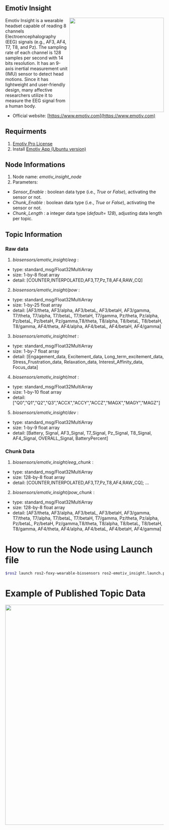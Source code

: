 ## Emotiv Insight
<img align="right" width="300" src="https://github.com/SMARTlab-Purdue/ros2-foxy-wearable-biosensors/blob/master/media/img/emotiv-insight.jpg">
Emotiv Insight is a wearable headset capable of reading 8 channels Electroencephalography (EEG) signals (e.g., AF3, AF4, T7, T8, and Pz). The sampling rate of each channel is 128 samples per second with 14 bits resolution. It has an 9-axis inertial measurement unit (IMU) sensor to detect head motions. Since it has lightweight and user-friendly design, many affective researchers utilize it to measure the EEG signal from a human body.



* Official website: [https://www.emotiv.com](https://www.emotiv.com)

## Requirments
1) [Emotiv Pro License](https://www.emotiv.com/emotivpro/)
2) Install [Emotiv App (Ubuntu version)](https://www.emotiv.com/my-account/downloads/)


## Node Informations
1) Node name: _emotiv_insight_node_
2) Parameters:
* _Sensor_Enable_ : boolean data type (i.e., _True_ or _False_), activating the sensor or not.
* _Chunk_Enable_ : boolean data type (i.e., _True_ or _False_), activating the sensor or not.
* _Chunk_Length_ : a integer data type (_default= 128_), adjusting data length per topic.

## Topic Information
### Raw data
1) _biosensors/emotiv_insight/eeg_ :
* type: standard_msg/Float32MultiArray
* size: 1-by-8 float array
* detail: [COUNTER,INTERPOLATED,AF3,T7,Pz,T8,AF4,RAW_CQ]
2) _biosensors/emotiv_insight/pow_ :
* type: standard_msg/Float32MultiArray
* size: 1-by-25 float array
* detail: [AF3/theta, AF3/alpha, AF3/betaL, AF3/betaH, AF3/gamma, T7/theta, T7/alpha, T7/betaL, T7/betaH, T7/gamma, Pz/theta, Pz/alpha, Pz/betaL, Pz/betaH, Pz/gamma,T8/theta, T8/alpha, T8/betaL, T8/betaH, T8/gamma, AF4/theta, AF4/alpha, AF4/betaL, AF4/betaH, AF4/gamma]
3) _biosensors/emotiv_insight/met_ :
* type: standard_msg/Float32MultiArray
* size: 1-by-7 float array
* detail: [Engagement_data, Excitement_data, Long_term_excitement_data, Stress_Frustration_data, Relaxation_data, Interest_Affinity_data, Focus_data]
4) _biosensors/emotiv_insight/mot_ :
* type: standard_msg/Float32MultiArray
* size: 1-by-10 float array
* detail: ["Q0","Q1","Q2","Q3","ACCX","ACCY","ACCZ","MAGX","MAGY","MAGZ"]
5) _biosensors/emotiv_insight/dev_ : 
* type: standard_msg/Float32MultiArray
* size: 1-by-9 float array
* detail: [Battery, Signal, AF3_Signal, T7_Signal, Pz_Signal, T8_Signal, AF4_Signal, OVERALL_Signal, BatteryPercent]


### Chunk Data
1) _biosensors/emotiv_insight/eeg_chunk_ :
* type: standard_msg/Float32MultiArray
* size: 128-by-8 float array
* detail: [COUNTER,INTERPOLATED,AF3,T7,Pz,T8,AF4,RAW_CQ]; ...
2) _biosensors/emotiv_insight/pow_chunk_ :
* type: standard_msg/Float32MultiArray
* size: 128-by-8 float array
* detail: [AF3/theta, AF3/alpha, AF3/betaL, AF3/betaH, AF3/gamma, T7/theta, T7/alpha, T7/betaL, T7/betaH, T7/gamma, Pz/theta, Pz/alpha, Pz/betaL, Pz/betaH, Pz/gamma,T8/theta, T8/alpha, T8/betaL, T8/betaH, T8/gamma, AF4/theta, AF4/alpha, AF4/betaL, AF4/betaH, AF4/gamma]


# How to run the Node using Launch file

```bash
$ros2 launch ros2-foxy-wearable-biosensors ros2-emotiv_insight.launch.py
```

# Example of Published Topic Data
<p align="center">
<img src="https://github.com/SMARTlab-Purdue/ros2-foxy-wearable-biosensors/blob/master/media/img/emotiv_data-1.jpg" width="700" >
</p>


